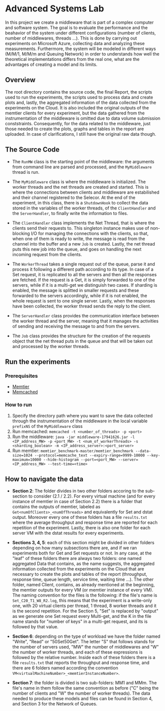 # Advanced Systems Lab

In this project we create a middleware that is part of a complex computer and software system.
The goal is to evaluate the performance and the beahavior of the system under different configurations (number of clients, number of middlewares, threads ...). This is done by carrying out experiments on Microsoft Azure, collecting data and analyzing these measurements.
Furthermore, the system will be modeled in different ways (M/M/1, M/M/m and Queuing Network) in order to understands how well the theoretical implementations differs from the real one, what are the advantages of creating a model and its limits.

## Overview

The root directory contains the source code, the final Report, the scripts used to run the experiments, the scripts used to process data and create plots and, lastly, the aggregated information of the data collected from the experiments on the Cloud. It is also included the original outputs of the memtier clients for every experiment, but the data gathered from the instrumentation of the middleware is omitted due to data volume submission conststraints. Consequently, for the data related to the middleware, just those needed to create the plots, graphs and tables in the report are uploaded. In case of clarifications, I still have the original raw data though.

## The Source Code

* The `RunMW` class is the starting point of the middleware: the arguments from command line are parsed and processed, and the `MyMiddleware` thread is run.

* The `MyMiddleware` class is where the middleware is initialized. The worker threads and the net threads are created and started. This is where the connections between clients and middleware are estabilished and their channel registered to the Selecor. At the end of the experiment, in this class, there is a `ShutdownHook` to collect the data stored in the variables of the worker threads, of the `ClientHandler` and the `ServerHandler`, to finally write the information to files.

* The `ClientHandler` class implements the Net Thread, that is where the clients send their requests to. This singleton instance makes use of non-blocking I/O for managing the connections with the clients, so that, when one of them is ready to write, the message is read from the channel into the buffer and a new `Job` is created. Lastly, the net thread puts this new job into the queue, and goes on handling the next incoming request from the clients.

* The `WorkerThread` takes a single request out of the queue, parse it and process it following a different path according to its type. In case of a Set request, it is replicated to all the servers and then all the responses are fetched. If the request is a Get, it is simply forwarded to one of the servers, while if it is a multi-get we distinguish two cases. If sharding is enabled, the message is splitted in smaller requests and these forwarded to the servers accordingly, while if it is not enabled, the whole request is sent to one single server. Lastly, when the responses have been collected, the worker thread sends the reply to the client.

* The `ServerHandler` class provides the communication interface between the worker thread and the server, meaning that it manages the activities of sending and receiving the message to and from the servers.

* The `Job` class provides the structure for the creation of the requests object that the net thread puts in the queue and that will be taken out and processed by the worker threads.


## Run the experiments

### Prerequisites

* [Memtier](https://github.com/RedisLabs/memtier_benchmark/)
* [Memcached](https://github.com/memcached/memcached)

### How to run

1. Specify the directory path where you want to save the data collected through the instrumentation of the middleware in the local variable `prefixNS` of the `MyMiddleware` class
2. Run memcached: `memcached -t <number_of_threads> -p <port>` 
3. Run the middleware: `java -jar middleware-17941626.jar -l <IP_address_MW> -p <port_MW> -t <num_of_workerThreads> -s <sharding_boolean> -m <IP_address_server>:<port_server>` 
4. Run memtier: `memtier_benchmark-master/memtier_benchmark --data-size=1024 --protocol=memcache_text --expiry-range=9999-10000 --key-maximum=10000 --hide-histogram --port=<port_MW> --server=<IP_address_MW> --test-time=<time>`


## How to navigate the data

* **Section 2**: The folder divides in two other folders accoring to the sub-section to consider (2.1 / 2.2). For every virtual machine (and for every instance of memtier in case of Section 2.2) there is a folder that contains the outputs of memtier, labeled as `Get<numOfClients>_<numOfThreads>` and equivalently for Set and dstat output. Moreover every one of these folders has a file `results.txt` where the average throughput and response time are reported for each repetition of the experiment. Lastly, there is also one folder for each server VM with the dstat results for every experiments.

* **Sections 3, 4, 5**: each of this section might be divided in other folders depending on how many subsections there are, and if we ran experiments both for Get and Set requests or not. In any case, at the "leaf" of these folders there are always two folders: one named aggregated Data that contains, as the name suggests, the aggregated information collected from the experiments on the Cloud that are necessary to create the plots and tables of the report (throughput, response time, queue length, service time, waiting time ...). The other folder, named Client, contains, as already mentioned at the beginning, the memtier outputs for every VM (or memtier instance of every VM).
The naming convention for the files is the following: if the file's name is `Set_C20_T1_W8_R2.log`, this means that the experiment is a write-only one, with 20 virtual clients per thread, 1 thread, 8 worker threads and it is the second repetition. For the Section 5, "Set" is replaced by "output" as we generate one Set request every Multi-get, and the K in the file name stands for "number of keys" in a multi-get request, and its is followed by that value. 

* **Section 6**: depending on the type of workload we have the folder named "Write", "Read" or "50Set50Get". The letter "S" that follows stands for the number of servers used, "MW" the number of middlewares and "W" the number of worker threads, and each of these expressions is followed by the relative number. Inside each of these folders there is a file `results.txt` that reports the throughput and response time, and there are 6 folders named according the convention `VM<virtualMachineNumber>_<memtierInstanceNumber>`.

* **Section 7**: the folder is divided is two sub-folders: MM1 and MMm. The file's name in them follow the same convention as before ("C" being the number of clients and "W" the number of worker threads). The data needed to produce these models and files can be found in Section 4, and Section 3 for the Network of Queues.


